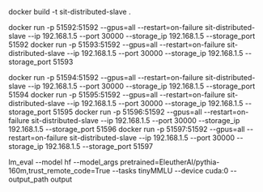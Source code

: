 docker build -t sit-distributed-slave .

docker run -p 51592:51592 --gpus=all --restart=on-failure sit-distributed-slave --ip 192.168.1.5 --port 30000 --storage_ip 192.168.1.5 --storage_port 51592
docker run -p 51593:51592 --gpus=all --restart=on-failure sit-distributed-slave --ip 192.168.1.5 --port 30000 --storage_ip 192.168.1.5 --storage_port 51593

docker run -p 51594:51592 --gpus=all --restart=on-failure sit-distributed-slave --ip 192.168.1.5 --port 30000 --storage_ip 192.168.1.5 --storage_port 51594
docker run -p 51595:51592 --gpus=all --restart=on-failure sit-distributed-slave --ip 192.168.1.5 --port 30000 --storage_ip 192.168.1.5 --storage_port 51595
docker run -p 51596:51592 --gpus=all --restart=on-failure sit-distributed-slave --ip 192.168.1.5 --port 30000 --storage_ip 192.168.1.5 --storage_port 51596
docker run -p 51597:51592 --gpus=all --restart=on-failure sit-distributed-slave --ip 192.168.1.5 --port 30000 --storage_ip 192.168.1.5 --storage_port 51597

lm_eval --model hf --model_args pretrained=EleutherAI/pythia-160m,trust_remote_code=True --tasks tinyMMLU --device cuda:0 --output_path output